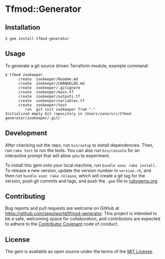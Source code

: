 # Tfmod::Generator

## Installation

    $ gem install tfmod-generator

## Usage

To generate a git source driven Terraform module, example command:

```
$ tfmod zookeeper
      create  zookeeper/Readme.md
      create  zookeeper/CHANGELOG.md
      create  zookeeper/.gitignore
      create  zookeeper/main.tf
      create  zookeeper/outputs.tf
      create  zookeeper/variables.tf
      create  zookeeper/test
         run  git init zookeeper from "."
Initialized empty Git repository in /Users/zane/src/tfmod-generator/zookeeper/.git/
```

## Development

After checking out the repo, run `bin/setup` to install dependencies. Then, run `rake test` to run the tests. You can also run `bin/console` for an interactive prompt that will allow you to experiment.

To install this gem onto your local machine, run `bundle exec rake install`. To release a new version, update the version number in `version.rb`, and then run `bundle exec rake release`, which will create a git tag for the version, push git commits and tags, and push the `.gem` file to [rubygems.org](https://rubygems.org).

## Contributing

Bug reports and pull requests are welcome on GitHub at https://github.com/sepulworld/tfmod-generator. This project is intended to be a safe, welcoming space for collaboration, and contributors are expected to adhere to the [Contributor Covenant](http://contributor-covenant.org) code of conduct.


## License

The gem is available as open source under the terms of the [MIT License](http://opensource.org/licenses/MIT).

